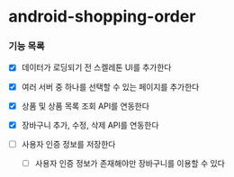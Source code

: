 # android-shopping-order

### 기능 목록
- [X] 데이터가 로딩되기 전 스켈레톤 UI를 추가한다

- [X] 여러 서버 중 하나를 선택할 수 있는 페이지를 추가한다
- [X] 상품 및 상품 목록 조회 API를 연동한다
- [X] 장바구니 추가, 수정, 삭제 API를 연동한다
- [ ] 사용자 인증 정보를 저장한다
  - [ ] 사용자 인증 정보가 존재해야만 장바구니를 이용할 수 있다
